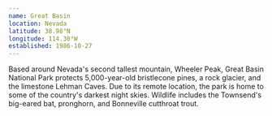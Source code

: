 ```yaml
---
name: Great Basin
location: Nevada
latitude: 38.98°N
longitude: 114.30°W
established: 1986-10-27
---
```


Based around Nevada's second tallest mountain, Wheeler Peak, Great Basin National Park protects 5,000-year-old bristlecone pines, a rock glacier, and the limestone Lehman Caves. Due to its remote location, the park is home to some of the country's darkest night skies. Wildlife includes the Townsend's big-eared bat, pronghorn, and Bonneville cutthroat trout.
